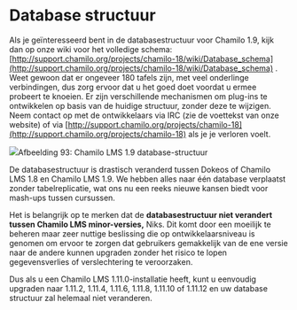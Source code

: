 # Database structuur

Als je geïnteresseerd bent in de databasestructuur voor Chamilo 1.9, kijk dan op onze wiki voor het volledige schema: [http://support.chamilo.org/projects/chamilo-18/wiki/Database_schema](http://support.chamilo.org/projects/chamilo-18/wiki/Database_schema) . Weet gewoon dat er ongeveer 180 tafels zijn, met veel onderlinge verbindingen, dus zorg ervoor dat u het goed doet voordat u ermee probeert te knoeien. Er zijn verschillende mechanismen om plug-ins te ontwikkelen op basis van de huidige structuur, zonder deze te wijzigen. Neem contact op met de ontwikkelaars via IRC (zie de voettekst van onze website) of via [http://support.chamilo.org/projects/chamilo-18](http://support.chamilo.org/projects/chamilo-18) als je je verloren voelt.

![](../../.gitbook/assets/images51%20%281%29.png)Afbeelding 93:  Chamilo LMS 1.9 database-structuur

De databasestructuur is drastisch veranderd tussen Dokeos of Chamilo LMS 1.8 en Chamilo LMS 1.9. We hebben alles naar één database verplaatst zonder tabelreplicatie, wat ons nu een reeks nieuwe kansen biedt voor mash-ups tussen cursussen.

Het is belangrijk op te merken dat de <strong>databasestructuur niet verandert tussen Chamilo LMS minor-versies,</strong> Niks. Dit komt door een moeilijk te beheren maar zeer nuttige beslissing die op ontwikkelaarsniveau is genomen om ervoor te zorgen dat gebruikers gemakkelijk van de ene versie naar de andere kunnen upgraden zonder het risico te lopen gegevensverlies of verslechtering te veroorzaken.

Dus als u een Chamilo LMS 1.11.0-installatie heeft, kunt u eenvoudig upgraden naar 1.11.2, 1.11.4, 1.11.6, 1.11.8, 1.11.10 of 1.11.12 en uw database structuur zal helemaal niet veranderen.
